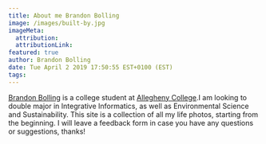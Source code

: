 ```yaml
---
title: About me Brandon Bolling
image: /images/built-by.jpg
imageMeta:
  attribution:
  attributionLink:
featured: true
author: Brandon Bolling
date: Tue April 2 2019 17:50:55 EST+0100 (EST)
tags:
---
```

[Brandon Bolling](https://Intagram/bbolling82) is a college student at [Allegheny College](https://emberjs.com/team).I am looking to double major in Integrative Informatics, as well as Environmental Science and Sustainability. This site is a collection of all my life photos, starting from the beginning. I will leave a feedback form in case you have any questions or suggestions, thanks!
